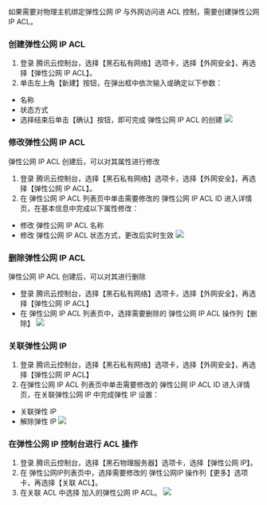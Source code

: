 如果需要对物理主机绑定弹性公网 IP 与外网访问进 ACL 控制，需要创建弹性公网 IP ACL。

### 创建弹性公网 IP ACL
1. 登录 腾讯云控制台，选择【黑石私有网络】选项卡，选择【外网安全】，再选择【弹性公网 IP ACL】。
2. 单击左上角【新建】按钮，在弹出框中依次输入或确定以下参数：
 - 名称
 - 状态方式
 - 选择结束后单击【确认】按钮，即可完成 弹性公网 IP ACL 的创建
![](https://main.qcloudimg.com/raw/e8b373fc37931292679bde50aea34ad8.png)

### 修改弹性公网 IP ACL
弹性公网 IP ACL 创建后，可以对其属性进行修改
1. 登录 腾讯云控制台，选择【黑石私有网络】选项卡，选择【外网安全】，再选择【弹性公网 IP ACL】。
2. 在 弹性公网 IP ACL 列表页中单击需要修改的 弹性公网 IP ACL ID 进入详情页，在基本信息中完成以下属性修改：
 - 修改 弹性公网 IP ACL 名称
 - 修改 弹性公网 IP ACL 状态方式，更改后实时生效
![](https://main.qcloudimg.com/raw/28431a0fc925499e9362753f0a7a0dc2.png)

### 删除弹性公网 IP ACL
弹性公网 IP ACL 创建后，可以对其进行删除
 - 登录 腾讯云控制台，选择【黑石私有网络】选项卡，选择【外网安全】，再选择【弹性公网 IP ACL】
 - 在 弹性公网 IP ACL 列表页中，选择需要删除的 弹性公网 IP ACL 操作列【删除】
![](https://main.qcloudimg.com/raw/139e237bf9a8e3cd4c4f6319db8faef5.png)

### 关联弹性公网 IP
1. 登录 腾讯云控制台，选择【黑石私有网络】选项卡，选择【外网安全】，再选择【弹性公网 IP ACL】
2. 在弹性公网 IP ACL 列表页中单击需要修改的 弹性公网 IP ACL ID 进入详情页，在关联弹性公网 IP 中完成弹性 IP 设置：
 - 关联弹性 IP
 - 解除弹性 IP
![](https://main.qcloudimg.com/raw/52dd5efa79eeda0c9e642cd66b46a2cd.png)

### 在弹性公网 IP 控制台进行 ACL 操作
1. 登录 腾讯云控制台，选择【黑石物理服务器】选项卡，选择【弹性公网 IP】。
2. 在 弹性公网IP列表页中，选择需要修改的 弹性公网IP 操作列【更多】选项卡，再选择【关联 ACL】。
3. 在关联 ACL 中选择 加入的弹性公网 IP ACL。
![](https://main.qcloudimg.com/raw/e613904f13f2e5ce1f0fd05009ae5c0f.png)

